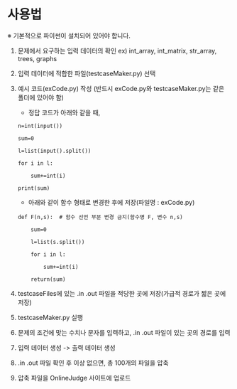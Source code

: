 # 사용법

※ 기본적으로 파이썬이 설치되어 있어야 합니다.

1. 문제에서 요구하는 입력 데이터의 확인
  ex) int_array, int_matrix, str_array, trees, graphs

2. 입력 데이터에 적합한 파일(testcaseMaker.py) 선택

3. 예시 코드(exCode.py) 작성 (반드시 exCode.py와 testcaseMaker.py는 같은 폴더에 있어야 함)

   - 정답 코드가 아래와 같을 때,
    ```
    n=int(input())
    
    sum=0
    
    l=list(input().split())
    
    for i in l:
    
        sum+=int(i)
        
    print(sum)
    ```    
   - 아래와 같이 함수 형태로 변경한 후에 저장(파일명 : exCode.py)
    ```
    def F(n,s):  # 함수 선언 부분 변경 금지(함수명 F, 변수 n,s)
    
        sum=0
        
        l=list(s.split())
        
        for i in l:
        
            sum+=int(i)
            
        return(sum)
    ```
4. testcaseFiles에 있는 .in .out 파일을 적당한 곳에 저장(가급적 경로가 짧은 곳에 저장)

5. testcaseMaker.py 실행 

6. 문제의 조건에 맞는 수치나 문자를 입력하고, .in .out 파일이 있는 곳의 경로를 입력

7. 입력 데이터 생성 -> 출력 데이터 생성

8. .in .out 파일 확인 후 이상 없으면, 총 100개의 파일을 압축

9. 압축 파일을 OnlineJudge 사이트에 업로드
